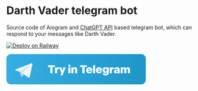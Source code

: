 # Darth Vader telegram bot

Source code of Aiogram and [ChatGPT API](https://openai.com/blog/introducing-chatgpt-and-whisper-apis) based telegram bot, which can respond to your messages like Darth Vader.

[![Deploy on Railway](https://railway.app/button.svg)](https://railway.app/template/p6Y-1E?referralCode=RmyABJ)

[![Telegram Bot](https://raw.githubusercontent.com/matt-novoselov/Darth-Vader-telegram-bot/main/button_telegram.svg)](https://t.me/DarthVaderChat_bot)
